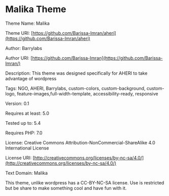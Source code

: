 # Malika Theme

Theme Name: Malika

Theme URI: [https://github.com/Barissa-Imran/aheri](https://github.com/Barissa-Imran/aheri)

Author: Barrylabs

Author URI: [https://github.com/Barissa-Imran](https://github.com/Barissa-Imran/)

Description: This theme was designed specifically for AHERI to take advantage of wordpress

Tags: NGO, AHERI, Barrylabs, custom-colors, custom-background, custom-logo, feature-images,full-width-template, accessibility-ready, responsive

Version: 0.1

Requires at least: 5.0

Tested up to: 5.4

Requires PHP: 7.0

License: Creative Commons Attribution-NonCommercial-ShareAlike 4.0 International License

License URI: [http://creativecommons.org/licenses/by-nc-sa/4.0/](http://creativecommons.org/licenses/by-nc-sa/4.0/)

Text Domain: Malika

This theme, unlike wordpress has a CC-BY-NC-SA license.
Use is restricted but be share to make something cool and have fun with it.
